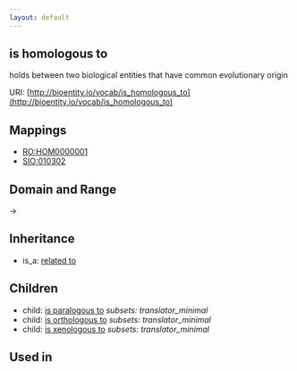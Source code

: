 ```yaml
---
layout: default
---
```


## is homologous to


holds between two biological entities that have common evolutionary origin

URI: [http://bioentity.io/vocab/is_homologous_to](http://bioentity.io/vocab/is_homologous_to)
## Mappings

 * [RO:HOM0000001](http://purl.obolibrary.org/obo/RO_HOM0000001)
 * [SIO:010302](http://semanticscience.org/resource/SIO_010302)

## Domain and Range

 -> 

## Inheritance

 *  is_a: [related to](related_to.html)

## Children

 *  child: [is paralogous to](is_paralogous_to.html) *subsets: translator_minimal*
 *  child: [is orthologous to](is_orthologous_to.html) *subsets: translator_minimal*
 *  child: [is xenologous to](is_xenologous_to.html) *subsets: translator_minimal*

## Used in

